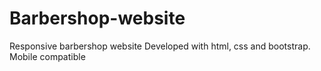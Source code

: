 # Barbershop-website
Responsive barbershop website
Developed with html, css and bootstrap.
Mobile compatible
